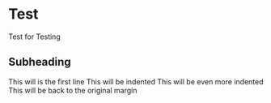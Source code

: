 # Test
Test for Testing

## Subheading
This will is the first line
  This will be indented
    This will be even more indented
This will be back to the original margin
